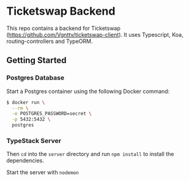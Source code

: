 # Ticketswap Backend

This repo contains a backend for Ticketswap (https://github.com/Vgnttv/ticketswap-client). It uses Typescript, Koa, routing-controllers and TypeORM.


## Getting Started

### Postgres Database

Start a Postgres container using the following Docker command:

```bash
$ docker run \
  --rm \
  -e POSTGRES_PASSWORD=secret \
  -p 5432:5432 \
  postgres
```

### TypeStack Server

Then `cd` into the `server` directory and run `npm install` to install the dependencies.

Start the server with `nodemon`

